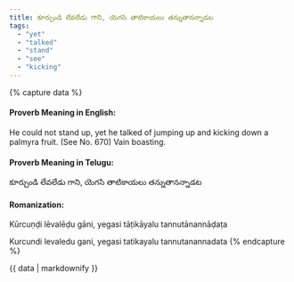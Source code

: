 ```yaml
---
title: కూర్చుండి లేవలేడు గాని, యెగసి తాటికాయలు తన్నుతానన్నాడట
tags:
  - "yet"
  - "talked"
  - "stand"
  - "see"
  - "kicking"
---
```


{% capture data %}
#### Proverb Meaning in English:
He could not stand up, yet he talked of jumping up and kicking down a palmyra fruit.
(See No. 670)
Vain boasting.

#### Proverb Meaning in Telugu:
కూర్చుండి లేవలేడు గాని, యెగసి తాటికాయలు తన్నుతానన్నాడట

#### Romanization:
Kūrcuṇḍi lēvalēḍu gāni, yegasi tāṭikāyalu tannutānannāḍaṭa

Kurcundi levaledu gani, yegasi tatikayalu tannutanannadata
{% endcapture %}

{{ data | markdownify }}

